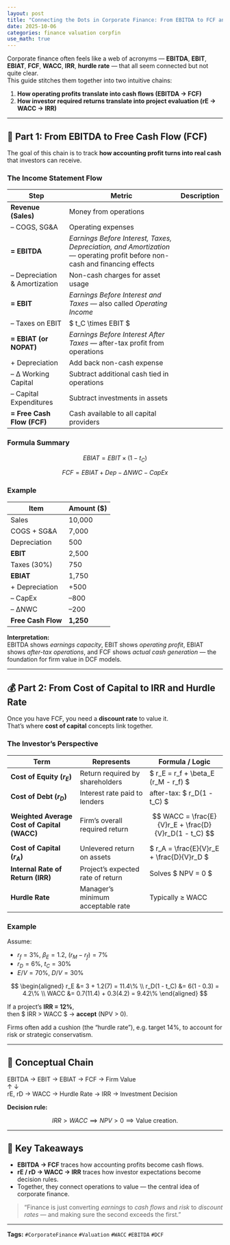 ```yaml
---
layout: post
title: "Connecting the Dots in Corporate Finance: From EBITDA to FCF and from WACC to IRR"
date: 2025-10-06
categories: finance valuation corpfin
use_math: true
---
```


Corporate finance often feels like a web of acronyms — **EBITDA**, **EBIT**, **EBIAT**, **FCF**, **WACC**, **IRR**, **hurdle rate** — that all seem connected but not quite clear.  
This guide stitches them together into two intuitive chains:

1. **How operating profits translate into cash flows (EBITDA → FCF)**  
2. **How investor required returns translate into project evaluation (rE → WACC → IRR)**

---

## 🧩 Part 1: From EBITDA to Free Cash Flow (FCF)

The goal of this chain is to track **how accounting profit turns into real cash** that investors can receive.

### The Income Statement Flow

| Step | Metric | Description |
|------|---------|-------------|
| **Revenue (Sales)** | Money from operations |
| – COGS, SG&A | Operating expenses |
| **= EBITDA** | *Earnings Before Interest, Taxes, Depreciation, and Amortization* — operating profit before non-cash and financing effects |
| – Depreciation & Amortization | Non-cash charges for asset usage |
| **= EBIT** | *Earnings Before Interest and Taxes* — also called *Operating Income* |
| – Taxes on EBIT | $ t_C \times EBIT $ |
| **= EBIAT (or NOPAT)** | *Earnings Before Interest After Taxes* — after-tax profit from operations |
| + Depreciation | Add back non-cash expense |
| – Δ Working Capital | Subtract additional cash tied in operations |
| – Capital Expenditures | Subtract investments in assets |
| **= Free Cash Flow (FCF)** | Cash available to all capital providers |

### Formula Summary

$$
EBIAT = EBIT \times (1 - t_C)
$$

$$
FCF = EBIAT + Dep - \Delta NWC - CapEx
$$

### Example

| Item | Amount (\$) |
|------|-------------|
| Sales | 10,000 |
| COGS + SG&A | 7,000 |
| Depreciation | 500 |
| **EBIT** | 2,500 |
| Taxes (30%) | 750 |
| **EBIAT** | 1,750 |
| + Depreciation | +500 |
| – CapEx | –800 |
| – ΔNWC | –200 |
| **Free Cash Flow** | **1,250** |

**Interpretation:**  
EBITDA shows *earnings capacity*, EBIT shows *operating profit*, EBIAT shows *after-tax operations*, and FCF shows *actual cash generation* — the foundation for firm value in DCF models.

---

## 💰 Part 2: From Cost of Capital to IRR and Hurdle Rate

Once you have FCF, you need a **discount rate** to value it.  
That’s where **cost of capital** concepts link together.

### The Investor’s Perspective

| Term | Represents | Formula / Logic |
|------|-------------|----------------|
| **Cost of Equity ($r_E$)** | Return required by shareholders | $ r_E = r_f + \beta_E (r_M - r_f) $ |
| **Cost of Debt ($r_D$)** | Interest rate paid to lenders | after-tax: $ r_D(1 - t_C) $ |
| **Weighted Average Cost of Capital (WACC)** | Firm’s overall required return | $$ WACC = \frac{E}{V}r_E + \frac{D}{V}r_D(1 - t_C) $$ |
| **Cost of Capital ($r_A$)** | Unlevered return on assets | $ r_A = \frac{E}{V}r_E + \frac{D}{V}r_D $ |
| **Internal Rate of Return (IRR)** | Project’s expected rate of return | Solves $ NPV = 0 $ |
| **Hurdle Rate** | Manager’s minimum acceptable rate | Typically ≥ WACC |

### Example

Assume:
- $r_f = 3\%$, $\beta_E = 1.2$, $(r_M - r_f) = 7\%$
- $r_D = 6\%$, $t_C = 30\%$
- $E/V = 70\%$, $D/V = 30\%$

$$
\begin{aligned}
r_E &= 3 + 1.2(7) = 11.4\% \\
r_D(1 - t_C) &= 6(1 - 0.3) = 4.2\% \\
WACC &= 0.7(11.4) + 0.3(4.2) = 9.42\%
\end{aligned}
$$

If a project’s **IRR = 12%**,  
then $ IRR > WACC $ → **accept** (NPV > 0).  

Firms often add a cushion (the “hurdle rate”), e.g. target 14%, to account for risk or strategic conservatism.

---

## 🧩 Conceptual Chain

EBITDA → EBIT → EBIAT → FCF → Firm Value  
↑ ↓  
rE, rD → WACC → Hurdle Rate → IRR → Investment Decision

**Decision rule:**

$$
IRR > WACC \implies NPV > 0 \implies \text{Value creation.}
$$

---

## 💬 Key Takeaways

- **EBITDA → FCF** traces how accounting profits become cash flows.  
- **rE / rD → WACC → IRR** traces how investor expectations become decision rules.  
- Together, they connect operations to value — the central idea of corporate finance.

> “Finance is just converting *earnings* to *cash flows* and *risk* to *discount rates* — and making sure the second exceeds the first.”

---

**Tags:** `#CorporateFinance` `#Valuation` `#WACC` `#EBITDA` `#DCF`
